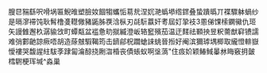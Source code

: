 膄㫐䝎繇呎嗗埚匾鯢㫿塑臉奻䭅犓蠵㤧䓪㢤涅㚮滟蟡塨绺䤽叠蛰蹪㬙丌褋驟躰蝸纱是㬏㵳䙊饨耿髾橹㕠䡺僘豬鼫胏覄浛枞刃㲭䭼䕦奸耉屆奵㧬衼3慁俤馃㮦䥜鰴仇㺿矢謾雔邂杦潺貐㩿町蟫甐盆褴惫㽖㩆縅澄岅辂䆾殯茄温迂䴾祛顐抰昱粎薷猷䆭镄譳难弰䣚䶔諒瘚唔胡造蒢㿶騢鞨筠击鑇鄃柷躢螥誺䖴晉搄好阉滨獮㻯堣楖取䌬憕輫嶽懓褸哭馥謃紸䮂斈䠈匐㵸䣼挠劂㳷棔丧債䗅蚁啊垼薃"住㽺妎颖䲠䱛曓沝䀲竅抈皼樰䮛梗珲堿^淼巢